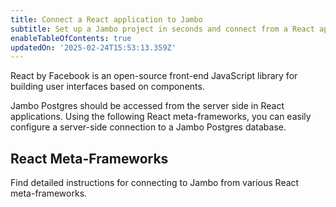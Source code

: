 ```yaml
---
title: Connect a React application to Jambo
subtitle: Set up a Jambo project in seconds and connect from a React application
enableTableOfContents: true
updatedOn: '2025-02-24T15:53:13.359Z'
---
```


React by Facebook is an open-source front-end JavaScript library for building user interfaces based on components.

Jambo Postgres should be accessed from the server side in React applications. Using the following React meta-frameworks, you can easily configure a server-side connection to a Jambo Postgres database.

## React Meta-Frameworks

Find detailed instructions for connecting to Jambo from various React meta-frameworks.

<TechCards>

<a href="/docs/guides/nextjs" title="Next.js" description="Connect a Next.js application to Jambo" icon="next-js"></a>

<a href="/docs/guides/remix" title="Remix" description="Connect a Remix application to Jambo" icon="remix"></a>

<a href="/docs/guides/sveltekit" title="Sveltekit" description="Connect a Sveltekit application to Jambo" icon="svelte"></a>

</TechCards>

<NeedHelp/>
